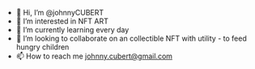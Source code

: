 - 👋 Hi, I’m @johnnyCUBERT
- 👀 I’m interested in NFT ART
- 🌱 I’m currently learning every day
- 💞️ I’m looking to collaborate on an collectible NFT with utility - to feed hungry children
- 📫 How to reach me johnny.cubert@gmail.com

<!---
johnnyCUBERT/johnnyCUBERT is a ✨ special ✨ repository because its `README.md` (this file) appears on your GitHub profile.
You can click the Preview link to take a look at your changes.
--->
